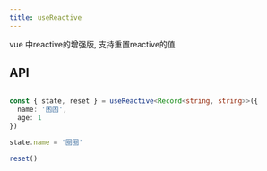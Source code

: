 ```yaml
---
title: useReactive
---
```


vue 中reactive的增强版, 支持重置reactive的值


## API

```typescript

const { state, reset } = useReactive<Record<string, string>>({
  name: '困困',
  age: 1
})

state.name = '圈圈'

reset()

```
